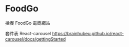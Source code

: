 # FoodGo

拾餐 FoodGo 電商網站

套件表
React-carousel
https://brainhubeu.github.io/react-carousel/docs/gettingStarted

